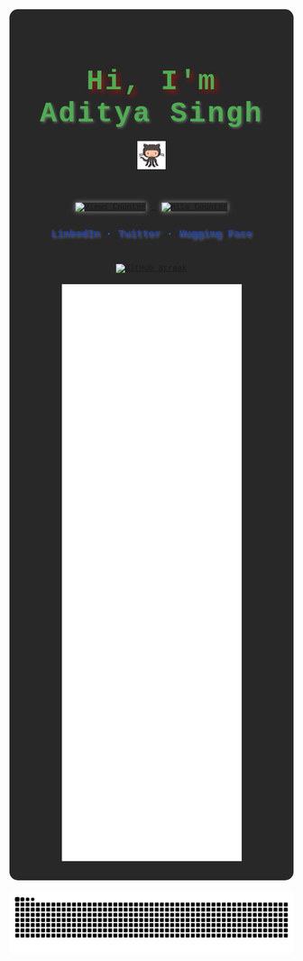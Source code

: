 <div align="center" style="font-family: 'Courier New', Courier, monospace; color: #fff; background-color: #282828; padding: 30px; border-radius: 15px; box-shadow: 0px 0px 10px rgba(255, 255, 255, 0.3);">
  <h1 style="font-size: 50px; color: #4CAF50; text-shadow: 5px 5px 10px rgba(255, 0, 0, 0.5); letter-spacing: 3px; font-weight: bold;">
    Hi, I'm <a href="https://github.com/EchoSingh" style="color: #4CAF50; text-decoration: none; font-weight: bold; text-shadow: 2px 2px 4px rgba(255, 255, 255, 0.3);">Aditya Singh</a>
    <img src="https://github.com/EchoSingh/EchoSingh/blob/main/octocat.gif" alt="octocat" width="50" style="margin-top: 20px;" />
  </h1>

  <p>
    <a href="https://github.com/EchoSingh/">
      <img src="https://komarev.com/ghpvc/?username=EchoSingh&color=1E40AF&label=Profile+Views" alt="Views Counter" style="margin: 10px; box-shadow: 0px 0px 8px rgba(255, 255, 255, 0.5);"/>
    </a>
    <a href="https://github.com/EchoSingh">
      <img src="https://hits.seeyoufarm.com/api/count/incr/badge.svg?url=https%3A%2F%2Fgithub.com%2FEchoSingh1212%2Fhit-counter&count_bg=%231E40AF&title_bg=%231E3A8A&title=Hits" alt="Hits Counter" style="margin: 10px; box-shadow: 0px 0px 8px rgba(255, 255, 255, 0.5);"/>
    </a>
  </p>

  <h4 style="color: #1E40AF; font-size: 18px; margin-top: 20px;">
    <a href="https://www.linkedin.com/in/adityasinghgdev/" style="color: #1E40AF; text-decoration: none; font-weight: bold; text-shadow: 2px 2px 4px rgba(255, 255, 255, 0.3);">LinkedIn</a>
    <span style="color: #2563EB;"> · </span>
    <a href="https://twitter.com/ADITYAS01117542" style="color: #1E40AF; text-decoration: none; font-weight: bold; text-shadow: 2px 2px 4px rgba(255, 255, 255, 0.3);">Twitter</a>
    <span style="color: #2563EB;"> · </span>
    <a href="https://huggingface.co/adi2606" style="color: #1E40AF; text-decoration: none; font-weight: bold; text-shadow: 2px 2px 4px rgba(255, 255, 255, 0.3);">Hugging Face</a>
  </h4>

  <div>
    <a href="https://git.io/streak-stats">
      <img src="https://github-readme-streak-stats-seven-azure.vercel.app?user=EchoSingh&theme=tokyonight-duo&hide_border=true&short_numbers=true&date_format=j%20M%5B%20Y%5D&mode=weekly" alt="GitHub Streak" style="margin-top: 20px;"/>
    </a>
  </div>

  <div>
    <picture>
      <img src="github-metrics-main.svg" alt="GitHub Metrics" loading="lazy" title="GitHub Metrics" style="margin-top: 20px;"/>
    </picture>
  </div>
</div>

  <div>
    <picture>
      <img src="https://github.com/EchoSingh/EchoSingh/blob/output/snake2.svg" alt="GitHub Metrics" loading="lazy" title="GitHub Metrics" style="margin-top: 20px;"/>
    </picture>
  </div>
</div>


